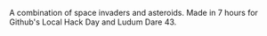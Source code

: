 A combination of space invaders and asteroids. Made in 7 hours for Github's Local Hack Day and Ludum Dare 43.

